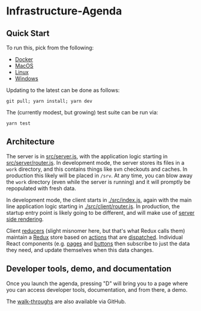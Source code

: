 # Infrastructure-Agenda

## Quick Start

To run this, pick from the following:

* [Docker](./docker-compose.yml)
* [MacOS](./MACOSX.md)
* [Linux](./LINUX.md)
* [Windows](./WINDOWS.md)

Updating to the latest can be done as follows:

    git pull; yarn install; yarn dev

The (currently modest, but growing) test suite can be run via:

    yarn test

## Architecture

The server is in [src/server.js](src/server.js), with the application logic
starting in [src/server/router.js](src/server/router.js).  In development
mode, the server  stores its files in a `work` directory, and this contains
things like svn checkouts and caches.  In production this likely will be placed
in `/srv`.  At any time, you can blow away the `work` directory (even while the
server is running) and it will promptly be repopulated with fresh data.

In development mode, the client starts in [./src/index.js](src/index.js), again
with the main line application logic starting in
[./src/client/router.js](src/client/router.js).  In production, the startup
entry point is likely going to be different, and will make use of
[server side rendering](https://reactjs.org/docs/react-dom-server.html).

Client [reducers](./src/client/reducers/) (slight misnomer here, but that's what
Redux calls them) maintain a [Redux](https://react-redux.js.org/) store based
on [actions](./src/actions.js) that are
[dispatched](https://redux.js.org/api/store#dispatchaction).  Individual React
components (e.g. [pages](./src/client/pages) and
[buttons](./src/client/buttons) then subscribe to just the data they need, and
update themselves when this data changes.

## Developer tools, demo, and documentation

Once you launch the agenda, pressing "D" will bring you to a page where you
can access developer tools, documentation, and from there, a demo.

The [walk-throughs](./docs/walkthrough) are also available via GitHub.
